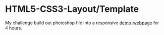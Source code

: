 HTML5-CSS3-Layout/Template
=================

My challenge build out photoshop file into a responsive <a href='http://aldb.github.io/HTML5-CSS3-Layout/'>demo-webpage</a> for 4 hours.

